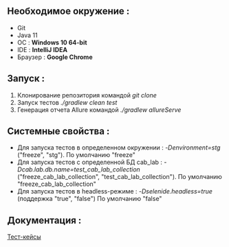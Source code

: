 ## Необходимое окружение :
- Git
- Java 11
- ОС : **Windows 10 64-bit**
- IDE : **IntelliJ IDEA**
- Браузер : **Google Chrome**


## Запуск :
1. Клонирование репозитория командой _git clone_
2. Запуск тестов
   _./gradlew clean test_
3. Генерация отчета Allure командой _./gradlew allureServe_


## Системные свойства :
- Для запуска тестов в определенном окружении : _-Denvironment=stg_ ("freeze", "stg").
По умолчанию "freeze"
- Для запуска тестов с определенной БД cab_lab : _-Dcab.lab.db.name=test_cab_lab_collection_ ("freeze_cab_lab_collection", "test_cab_lab_collection").
По умолчанию "freeze_cab_lab_collection"
- Для запуска тестов в headless-режиме : _-Dselenide.headless=true_ (поддержка "true", "false")
По умолчанию "false"

## Документация :
[Тест-кейсы](https://testit.smuit.ru/projects/8271/tests?isolatedSection=32d71e85-1002-4bea-a286-827d707e3a07)
